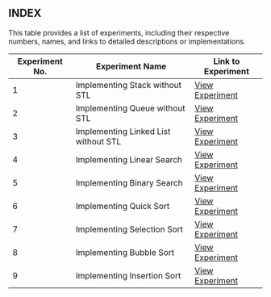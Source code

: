 <h2>INDEX</h2>
<p>This table provides a list of experiments, including their respective numbers, names, and links to detailed descriptions or implementations.</p>

<table>
  <thead>
    <tr>
      <th>Experiment No.</th>
      <th>Experiment Name</th>
      <th>Link to Experiment</th>
    </tr>
  </thead>
  <tbody>
    <tr>
      <td>1</td>
      <td>Implementing Stack without STL</td>
      <td><a href="https://github.com/turagEce18/ECE-2104/tree/main/Lab%201" target="_blank">View Experiment</a></td>
    </tr>
    <tr>
      <td>2</td>
      <td>Implementing Queue without STL</td>
      <td><a href="https://github.com/turagEce18/ECE-2104/tree/main/Lab%202" target="_blank">View Experiment</a></td>
    </tr>
    <tr>
      <td>3</td>
      <td>Implementing Linked List without STL</td>
      <td><a href="https://github.com/turagEce18/ECE-2104/tree/main/Lab%203" target="_blank">View Experiment</a></td>
    </tr>
    <tr>
      <td>4</td>
      <td>Implementing Linear Search</td>
      <td><a href="https://github.com/turagEce18/ECE-2104/tree/main/Lab%204" target="_blank">View Experiment</a></td>
    </tr>
    <tr>
      <td>5</td>
      <td>Implementing Binary Search</td>
      <td><a href="https://github.com/turagEce18/ECE-2104/tree/main/Lab%205" target="_blank">View Experiment</a></td>
    </tr>
    <tr>
      <td>6</td>
      <td>Implementing Quick Sort</td>
      <td><a href="https://github.com/turagEce18/ECE-2104/tree/main/Lab%206" target="_blank">View Experiment</a></td>
    </tr>
    <tr>
      <td>7</td>
      <td>Implementing Selection Sort</td>
      <td><a href="https://github.com/turagEce18/ECE-2104/tree/main/Lab%207" target="_blank">View Experiment</a></td>
    </tr>
    <tr>
      <td>8</td>
      <td>Implementing Bubble Sort</td>
      <td><a href="https://github.com/turagEce18/ECE-2104/tree/main/Lab%208" target="_blank">View Experiment</a></td>
    </tr>
    <tr>
      <td>9</td>
      <td>Implementing Insertion Sort</td>
      <td><a href="https://github.com/turagEce18/ECE-2104/tree/main/Lab%209" target="_blank">View Experiment</a></td>
    </tr>
  </tbody>
</table>
